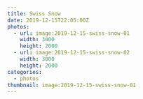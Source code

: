 ```yaml
---
title: Swiss Snow
date: 2019-12-15T22:05:00Z
photos:
  - url: image:2019-12-15-swiss-snow-01
    width: 3000
    height: 2000
  - url: image:2019-12-15-swiss-snow-02
    width: 3000
    height: 2000
categories:
  - photos
thumbnail: image:2019-12-15-swiss-snow-01
---
```


<style>
.fg-2019-12-15-swiss-snow {
  grid-template-columns: repeat(1, 1fr);
}
</style>
